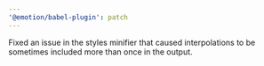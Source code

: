 ```yaml
---
'@emotion/babel-plugin': patch
---
```


Fixed an issue in the styles minifier that caused interpolations to be sometimes included more than once in the output.
